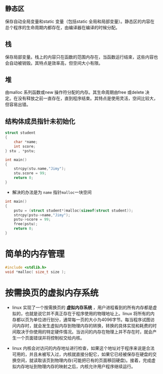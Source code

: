 ## 静态区
保存自动全局变量和static 变量（包括static 全局和局部变量）。静态区的内容在总个程序的生命周期内都存在，由编译器在编译的时候分配。

## 栈
保存局部变量。栈上的内容只在函数的范围内存在，当函数运行结束，这些内容也会自动被销毁。其特点是效率高，但空间大小有限。

## 堆
由malloc 系列函数或new 操作符分配的内存。其生命周期由free 或delete 决定。在没有释放之前一直存在，直到程序结束。其特点是使用灵活，空间比较大，但容易出错。

## 结构体成员指针未初始化
```c
struct student  
{  
    char *name;  
    int score;  
} stu , *pstu;

int main()  
{  
    strcpy(stu.name,"Jimy");  
    stu.score = 99;  
    return 0;  
}  
```
- 解决的办法是为 `name` 指针`malloc`一块空间

```c
int main()  
{  
    pstu = (struct student*)malloc(sizeof(struct student));  
    strcpy(pstu->name,"Jimy");  
    pstu->score = 99;  
    free(pstu);  
    return 0;  
}
```

# 简单的内存管理
```c
#include <stdlib.h>
void *malloc( size_t size );
```

# 按需换页的虚拟内存系统
- linux 实现了一个按需换页的 **虚拟内存系统** ，用户进程看到的所有内存都是虚拟的，也就是说它并不真正存在于程序使用的物理地址上。linux 将所有的内存都以页为单位进行划分，通常每一页的大小为4096字节。每当程序试图访问内存时，就会发生虚拟内存到物理内存的转换，转换的具体实现和耗费的时间取决于你使用的特定硬件情况。当访问的内存在物理上并不存在时，就会产生一个页面错误并将控制权交给内核。

- linux 内核会对访问的内存地址进行检查，如果这个地址对于程序来说是合法可用的，并且未被写入过，内核就直接分配它，如果它已经被保存在硬盘的交换空间，就读取该页到物理内存(可能把已有的页面移回硬盘)。接着，完成虚拟内存地址到物理内存的映射之后，内核允许用户程序继续运行。
